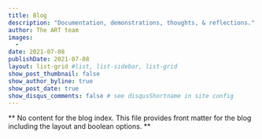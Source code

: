 ```yaml
---
title: Blog
description: "Documentation, demonstrations, thoughts, & reflections."
author: The ART team
images:
  - 
date: 2021-07-08
publishDate: 2021-07-08
layout: list-grid #list, list-sidebar, list-grid
show_post_thumbnail: false
show_author_byline: true
show_post_date: true
show_disqus_comments: false # see disqusShortname in site config
---
```


** No content for the blog index. This file provides front matter for the blog including the layout and boolean options. **
